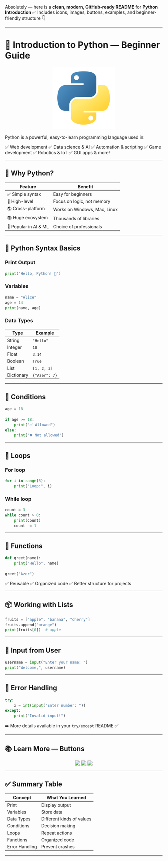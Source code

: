 Absolutely — here is a **clean, modern, GitHub-ready README** for **Python Introduction** ✅
Includes icons, images, buttons, examples, and beginner-friendly structure 👇

---

# 🐍 Introduction to Python — Beginner Guide

<p align="center">
  <img src="https://raw.githubusercontent.com/github/explore/main/topics/python/python.png" width="200">
</p>

Python is a powerful, easy-to-learn programming language used in:

✅ Web development
✅ Data science & AI
✅ Automation & scripting
✅ Game development
✅ Robotics & IoT
✅ GUI apps & more!

---

## 🚀 Why Python?

| Feature               | Benefit                      |
| --------------------- | ---------------------------- |
| ✅ Simple syntax       | Easy for beginners           |
| 🧠 High-level         | Focus on logic, not memory   |
| 🌎 Cross-platform     | Works on Windows, Mac, Linux |
| 📚 Huge ecosystem     | Thousands of libraries       |
| 🤖 Popular in AI & ML | Choice of professionals      |

---

## 🧩 Python Syntax Basics

### Print Output

```python
print("Hello, Python! 👋")
```

### Variables

```python
name = "Alice"
age = 14
print(name, age)
```

### Data Types

| Type       | Example       |
| ---------- | ------------- |
| String     | `"Hello"`     |
| Integer    | `10`          |
| Float      | `3.14`        |
| Boolean    | `True`        |
| List       | `[1, 2, 3]`   |
| Dictionary | `{"Azer": 7}` |

---

## 🧠 Conditions

```python
age = 18

if age >= 18:
    print("✅ Allowed")
else:
    print("❌ Not allowed")
```

---

## 🔁 Loops

### For loop

```python
for i in range(5):
    print("Loop:", i)
```

### While loop

```python
count = 3
while count > 0:
    print(count)
    count -= 1
```

---

## 🔹 Functions

```python
def greet(name):
    print("Hello", name)

greet("Azer")
```

✅ Reusable
✅ Organized code
✅ Better structure for projects

---

## 📦 Working with Lists

```python
fruits = ["apple", "banana", "cherry"]
fruits.append("orange")
print(fruits[0])  # apple
```

---

## 🎯 Input from User

```python
username = input("Enter your name: ")
print("Welcome,", username)
```

---

## 🧪 Error Handling

```python
try:
    x = int(input("Enter number: "))
except:
    print("Invalid input!")
```

➡️ More details available in your `try/except` README ✅

---

## 📚 Learn More — Buttons

<p align="center">
<a href="https://docs.python.org/3/tutorial/index.html">
  <img src="https://img.shields.io/badge/Python%20Docs-Click-blue?style=for-the-badge&logo=python">
</a>
<a href="https://www.w3schools.com/python/">
  <img src="https://img.shields.io/badge/W3Schools-Learn-green?style=for-the-badge">
</a>
<a href="https://realpython.com/">
  <img src="https://img.shields.io/badge/RealPython-Advanced-purple?style=for-the-badge">
</a>
</p>

---

## ✅ Summary Table

| Concept        | What You Learned          |
| -------------- | ------------------------- |
| Print          | Display output            |
| Variables      | Store data                |
| Data Types     | Different kinds of values |
| Conditions     | Decision making           |
| Loops          | Repeat actions            |
| Functions      | Organized code            |
| Error Handling | Prevent crashes           |

---


